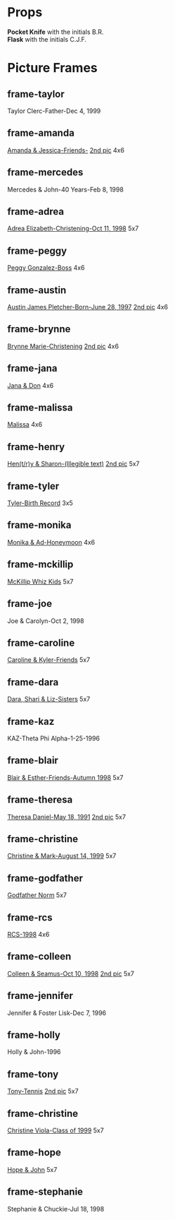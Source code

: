 # Props
**Pocket Knife** with the initials B.R.  
**Flask** with the initials C.J.F.

# Picture Frames

## frame-taylor
Taylor Clerc-Father-Dec 4, 1999  
## frame-amanda
[Amanda & Jessica-Friends-](https://github.com/arikrupnik/the-heir/blob/DaltonElza-frames-and-unit/making-of/2018-04-23.frames/4x6_amanda_and_jessica.jpg) [2nd pic](https://github.com/arikrupnik/the-heir/blob/DaltonElza-frames-and-unit/making-of/2018-04-23.frames/4x6_amanda_and_jessica2.jpg) 4x6
## frame-mercedes
Mercedes & John-40 Years-Feb 8, 1998  
## frame-adrea
[Adrea Elizabeth-Christening-Oct 11, 1998](https://github.com/arikrupnik/the-heir/blob/DaltonElza-frames-and-unit/making-of/2018-04-23.frames/5x7_adrea_elizabeth.jpg) 5x7  
## frame-peggy
[Peggy Gonzalez-Boss](https://github.com/arikrupnik/the-heir/blob/DaltonElza-frames-and-unit/making-of/2018-04-23.frames/4x6_peggy_gonzales.jpg) 4x6  
## frame-austin
[Austin James Pletcher-Born-June 28, 1997](https://github.com/arikrupnik/the-heir/blob/DaltonElza-frames-and-unit/making-of/2018-04-23.frames/4x6_austin_james_pletcher.jpg) [2nd pic](https://github.com/arikrupnik/the-heir/blob/DaltonElza-frames-and-unit/making-of/2018-04-23.frames/4x6_austin_james_pletcher2.jpg) 4x6  
## frame-brynne
[Brynne Marie-Christening](https://github.com/arikrupnik/the-heir/blob/DaltonElza-frames-and-unit/making-of/2018-04-23.frames/4x6_brynne_marie.jpg) [2nd pic](https://github.com/arikrupnik/the-heir/blob/DaltonElza-frames-and-unit/making-of/2018-04-23.frames/4x6_brynne_marie2.jpg) 4x6  
## frame-jana
[Jana & Don](https://github.com/arikrupnik/the-heir/blob/DaltonElza-frames-and-unit/making-of/2018-04-23.frames/4x6_jana_and_don.jpg) 4x6  
## frame-malissa
[Malissa](https://github.com/arikrupnik/the-heir/blob/DaltonElza-frames-and-unit/making-of/2018-04-23.frames/4x6_malissa.jpg) 4x6  
## frame-henry
[Hen(t/r)y & Sharon-(Illegible text)](https://github.com/arikrupnik/the-heir/blob/DaltonElza-frames-and-unit/making-of/2018-04-23.frames/5x7_henry_and_sharon.jpg) [2nd pic](https://github.com/arikrupnik/the-heir/blob/DaltonElza-frames-and-unit/making-of/2018-04-23.frames/5x7_henry_and_sharon2.jpg) 5x7  
## frame-tyler
[Tyler-Birth Record](https://github.com/arikrupnik/the-heir/blob/DaltonElza-frames-and-unit/making-of/2018-04-23.frames/3x5_birth_tyler.jpg) 3x5  
## frame-monika
[Monika & Ad-Honeymoon](https://github.com/arikrupnik/the-heir/blob/DaltonElza-frames-and-unit/making-of/2018-04-23.frames/4x6_monika_and_ad.jpg) 4x6  
## frame-mckillip
[McKillip Whiz Kids](https://github.com/arikrupnik/the-heir/blob/DaltonElza-frames-and-unit/making-of/2018-04-23.frames/5x7_mckillip_whiz_kids.jpg) 5x7  
## frame-joe
Joe & Carolyn-Oct 2, 1998  
## frame-caroline
[Caroline & Kyler-Friends](https://github.com/arikrupnik/the-heir/blob/DaltonElza-frames-and-unit/making-of/2018-04-23.frames/5x7_caroline_and_kyler.jpg) 5x7  
## frame-dara
[Dara, Shari & Liz-Sisters](https://github.com/arikrupnik/the-heir/blob/DaltonElza-frames-and-unit/making-of/2018-04-23.frames/5x7_shari_and_liz.jpg) 5x7  
## frame-kaz
KAZ-Theta Phi Alpha-1-25-1996  
## frame-blair
[Blair & Esther-Friends-Autumn 1998](https://github.com/arikrupnik/the-heir/blob/DaltonElza-frames-and-unit/making-of/2018-04-23.frames/5x7_blair_and_esther.jpg) 5x7  
## frame-theresa
[Theresa Daniel-May 18, 1991](https://github.com/arikrupnik/the-heir/blob/DaltonElza-frames-and-unit/making-of/2018-04-23.frames/5x7_theresa_daniel.jpg) [2nd pic](https://github.com/arikrupnik/the-heir/blob/DaltonElza-frames-and-unit/making-of/2018-04-23.frames/5x7_theresa_daniel2.jpg) 5x7  
## frame-christine
[Christine & Mark-August 14, 1999](https://github.com/arikrupnik/the-heir/blob/DaltonElza-frames-and-unit/making-of/2018-04-23.frames/5x7_christine_and_marc.jpg) 5x7  
## frame-godfather
[Godfather Norm](https://github.com/arikrupnik/the-heir/blob/DaltonElza-frames-and-unit/making-of/2018-04-23.frames/5x7_godfather_norm.jpg) 5x7  
## frame-rcs
[RCS-1998](https://github.com/arikrupnik/the-heir/blob/DaltonElza-frames-and-unit/making-of/2018-04-23.frames/4x6_rcs.jpg) 4x6  
## frame-colleen
[Colleen & Seamus-Oct 10, 1998](https://github.com/arikrupnik/the-heir/blob/DaltonElza-frames-and-unit/making-of/2018-04-23.frames/5x7_colleen_and_seamus.jpg) [2nd pic](https://github.com/arikrupnik/the-heir/blob/DaltonElza-frames-and-unit/making-of/2018-04-23.frames/5x7_colleen_and_seamus2.jpg) 5x7  
## frame-jennifer
Jennifer & Foster Lisk-Dec 7, 1996  
## frame-holly
Holly & John-1996  
## frame-tony
[Tony-Tennis](https://github.com/arikrupnik/the-heir/blob/DaltonElza-frames-and-unit/making-of/2018-04-23.frames/5x7_love_tony.jpg) [2nd pic](https://github.com/arikrupnik/the-heir/blob/DaltonElza-frames-and-unit/making-of/2018-04-23.frames/5x7_love_toni2.jpg) 5x7  
## frame-christine
[Christine Viola-Class of 1999](https://github.com/arikrupnik/the-heir/blob/DaltonElza-frames-and-unit/making-of/2018-04-23.frames/5x7_christine_viola.jpg) 5x7  
## frame-hope
[Hope & John](https://github.com/arikrupnik/the-heir/blob/DaltonElza-frames-and-unit/making-of/2018-04-23.frames/5x7_hope_and_john.jpg) 5x7  
## frame-stephanie
Stephanie & Chuckie-Jul 18, 1998  
